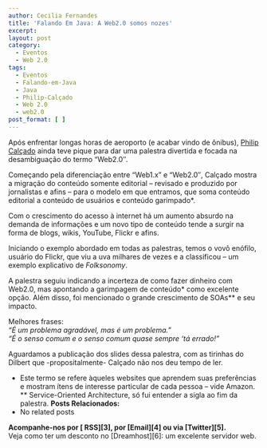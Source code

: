 ```yaml
---
author: Cecilia Fernandes
title: 'Falando Em Java: A Web2.0 somos nozes'
excerpt:
layout: post
category:
  - Eventos
  - Web 2.0
tags:
  - Eventos
  - Falando-em-Java
  - Java
  - Philip-Calçado
  - Web 2.0
  - web2.0
post_format: [ ]
---
```

Após enfrentar longas horas de aeroporto (e acabar vindo de ônibus), [Philip Calçado][1] ainda teve pique para dar uma palestra divertida e focada na desambiguação do termo “Web2.0″.

Começando pela diferenciação entre “Web1.x” e “Web2.0″, Calçado mostra a migração do conteúdo somente editorial – revisado e produzido por jornalistas e afins – para o modelo em que entramos, que soma conteúdo editorial a conteúdo de usuários e conteúdo garimpado*.

Com o crescimento do acesso à internet há um aumento absurdo na demanda de informações e um novo tipo de conteúdo tende a surgir na forma de blogs, wikis, YouTube, Flickr e afins.

Iniciando o exemplo abordado em todas as palestras, temos o vovô enófilo, usuário do Flickr, que viu a uva milhares de vezes e a classificou – um exemplo explicativo de *Folksonomy*.

A palestra seguiu indicando a incerteza de como fazer dinheiro com Web2.0, mas apontando a garimpagem de conteúdo* como excelente opção. Além disso, foi mencionado o grande crescimento de SOAs** e seu impacto.

Melhores frases:  
*“É um problema agradável, mas é um problema.”  
“É o senso comum e o senso comum quase sempre ‘tá errado!”*

Aguardamos a publicação dos slides dessa palestra, com as tirinhas do Dilbert que -propositalmente- Calçado não nos deu tempo de ler.

* Este termo se refere àqueles websites que aprendem suas preferências e mostram ítens de interesse particular de cada pessoa – vide Amazon.  
** Service-Oriented Architecture, só fui entender a sigla ao fim da palestra. 
**Posts Relacionados:** 
*   No related posts









**Acompanhe-nos por [ RSS][3], por [Email][4] ou via [Twitter][5].**  
Veja como ter um desconto no [Dreamhost][6]: um excelente servidor web.

 [1]: http://blog.fragmental.com.br%3E/





